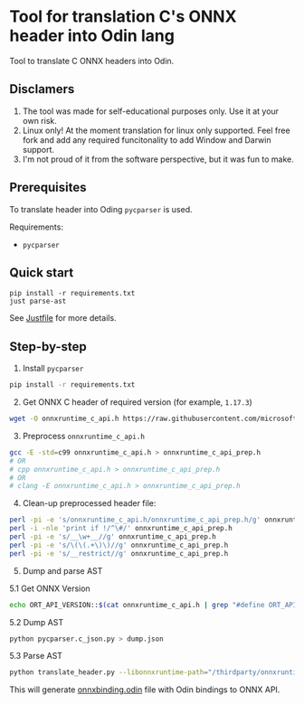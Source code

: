 # Tool for translation C's ONNX header into Odin lang

Tool to translate C ONNX headers into Odin.

## Disclamers

1. The tool was made for self-educational purposes only. Use it at your own risk.
2. Linux only! At the moment translation for linux only supported. Feel free fork and add any required funcitonality to add Window and Darwin support.
3. I'm not proud of it from the software perspective, but it was fun to make.

## Prerequisites

To translate header into Oding `pycparser` is used.

Requirements:
- `pycparser`

## Quick start
```
pip install -r requirements.txt
just parse-ast
```

See [Justfile](Justfile) for more details.

## Step-by-step
1. Install `pycparser`
```bash
pip install -r requirements.txt
```
2. Get ONNX C header of required version (for example, `1.17.3`)
```bash
wget -O onnxruntime_c_api.h https://raw.githubusercontent.com/microsoft/onnxruntime/v1.17.3/include/onnxruntime/core/session/onnxruntime_c_api.h
```
3. Preprocess `onnxruntime_c_api.h`

```bash
gcc -E -std=c99 onnxruntime_c_api.h > onnxruntime_c_api_prep.h
# OR
# cpp onnxruntime_c_api.h > onnxruntime_c_api_prep.h
# OR
# clang -E onnxruntime_c_api.h > onnxruntime_c_api_prep.h
```

4. Clean-up preprocessed header file:

```bash
perl -pi -e 's/onnxruntime_c_api.h/onnxruntime_c_api_prep.h/g' onnxruntime_c_api_prep.h
perl -i -nle 'print if !/^\#/' onnxruntime_c_api_prep.h 
perl -pi -e 's/__\w+__//g' onnxruntime_c_api_prep.h
perl -pi -e 's/\(\(.+\)\)//g' onnxruntime_c_api_prep.h
perl -pi -e 's/__restrict//g' onnxruntime_c_api_prep.h
```

5. Dump and parse AST

5.1 Get ONNX Version

```bash
echo ORT_API_VERSION::$(cat onnxruntime_c_api.h | grep "#define ORT_API_VERSION" | sed 's/.* //') > ORT_API_VERSION.version
```

5.2 Dump AST
```bash
python pycparser.c_json.py > dump.json
```

5.3 Parse AST
```bash
python translate_header.py --libonnxruntime-path="/thirdparty/onnxruntime/lib/libonnxruntime.so" --os="Linux" --package="onnx_bindings"
```

This will generate [onnxbinding.odin](onnxbinding.odin) file with Odin bindings to ONNX API.
